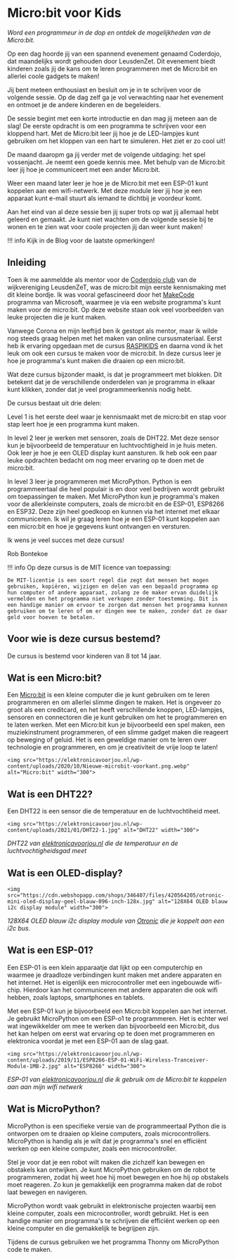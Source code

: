 # Micro:bit voor Kids

*Word een programmeur in de dop en ontdek de mogelijkheden van de Micro:bit.*

Op een dag hoorde jij van een spannend evenement genaamd Coderdojo, dat maandelijks wordt gehouden door LeusdenZet. Dit evenement biedt kinderen zoals jij de kans om te leren programmeren met de Micro:bit en allerlei coole gadgets te maken!

Jij bent meteen enthousiast en besluit om je in te schrijven voor de volgende sessie. Op de dag zelf ga je vol verwachting naar het evenement en ontmoet je de andere kinderen en de begeleiders.

De sessie begint met een korte introductie en dan mag jij meteen aan de slag! De eerste opdracht is om een programma te schrijven voor een kloppend hart. Met de Micro:bit leer jij hoe je de LED-lampjes kunt gebruiken om het kloppen van een hart te simuleren. Het ziet er zo cool uit!

De maand daaropm ga jij verder met de volgende uitdaging: het spel vossenjacht. Je neemt een goede kennis mee. Met behulp van de Micro:bit leer jij hoe je communiceert met een ander Micro:bit.

Weer een maand later leer je hoe je de Micro:bit met een ESP-01 kunt koppelen aan een wifi-netwerk. Met deze module leer jij hoe je een apparaat kunt e-mail stuurt als iemand te dichtbij je voordeur komt.

Aan het eind van al deze sessie ben jij super trots op wat jij allemaal hebt geleerd en gemaakt. Je kunt niet wachten om de volgende sessie bij te wonen en te zien wat voor coole projecten jij dan weer kunt maken!

!!! info
    Kijk in de Blog voor de laatste opmerkingen!

## Inleiding

Toen ik me aanmeldde als mentor voor de [Coderdojo club](https://zen.coderdojo.com/dojos/nl/leusden-zuid/leusden-zet-techlab) van de wijkvereniging LeusdenZeT, was de micro:bit mijn eerste kennismaking met dit kleine bordje. Ik was vooral gefascineerd door het [MakeCode](https://makecode.microbit.org/) programma van Microsoft, waarmee je via een website programma's kunt maken voor de micro:bit. Op deze website staan ook veel voorbeelden van leuke projecten die je kunt maken.

Vanwege Corona en mijn leeftijd ben ik gestopt als mentor, maar ik wilde nog steeds graag helpen met het maken van online cursusmateriaal. Eerst heb ik ervaring opgedaan met de cursus [RASPIKIDS](https://www.appligate.nl/RASPIKIDS/stable/) en daarna vond ik het leuk om ook een cursus te maken voor de micro:bit. In deze cursus leer je hoe je programma's kunt maken die draaien op een micro:bit.

Wat deze cursus bijzonder maakt, is dat je programmeert met blokken. Dit betekent dat je de verschillende onderdelen van je programma in elkaar kunt klikken, zonder dat je veel programmeerkennis nodig hebt.

De cursus bestaat uit drie delen:

Level 1 is het eerste deel waar je kennismaakt met de micro:bit en stap voor stap leert hoe je een programma kunt maken.

In level 2 leer je werken met sensoren, zoals de DHT22. Met deze sensor kun je bijvoorbeeld de temperatuur en luchtvochtigheid in je huis meten. Ook leer je hoe je een OLED display kunt aansturen. Ik heb ook een paar leuke opdrachten bedacht om nog meer ervaring op te doen met de micro:bit.

In level 3 leer je programmeren met MicroPython. Python is een programmeertaal die heel populair is en door veel bedrijven wordt gebruikt om toepassingen te maken. Met MicroPython kun je programma's maken voor de allerkleinste computers, zoals de micro:bit en de ESP-01, ESP8266 en ESP32. Deze zijn heel goedkoop en kunnen via het internet met elkaar communiceren. Ik wil je graag leren hoe je een ESP-01 kunt koppelen aan een micro:bit en hoe je gegevens kunt ontvangen en versturen.

Ik wens je veel succes met deze cursus!

Rob Bontekoe

!!! info
    Op deze cursus is de MIT licence van toepassing:

    De MIT-licentie is een soort regel die zegt dat mensen het mogen gebruiken, kopiëren, wijzigen en delen van een bepaald programma op hun computer of andere apparaat, zolang ze de maker ervan duidelijk vermelden en het programma niet verkopen zonder toestemming. Dit is een handige manier om ervoor te zorgen dat mensen het programma kunnen gebruiken om te leren of om er dingen mee te maken, zonder dat ze daar geld voor hoeven te betalen.


## Voor wie is deze cursus bestemd?

De cursus is bestemd voor kinderen van 8 tot 14 jaar.

## Wat is een Micro:bit?

Een [Micro:bit]() is een kleine computer die je kunt gebruiken om te leren programmeren en om allerlei slimme dingen te maken. Het is ongeveer zo groot als een creditcard, en het heeft verschillende knoppen, LED-lampjes, sensoren en connectoren die je kunt gebruiken om het te programmeren en te laten werken. Met een Micro:bit kun je bijvoorbeeld een spel maken, een muziekinstrument programmeren, of een slimme gadget maken die reageert op beweging of geluid. Het is een geweldige manier om te leren over technologie en programmeren, en om je creativiteit de vrije loop te laten!

```@raw html
<img src="https://elektronicavoorjou.nl/wp-content/uploads/2020/10/Nieuwe-microbit-voorkant.png.webp" alt="Micro:bit" width="300">
```

## Wat is een DHT22?

Een DHT22 is een sensor die de temperatuur en de luchtvochtiheid meet.

```@raw html
<img src="https://elektronicavoorjou.nl/wp-content/uploads/2021/01/DHT22-1.jpg" alt="DHT22" width="300">
```

*DHT22 van [elektronicavoorjou.nl](https://elektronicavoorjou.nl/product/dht22-temp-vocht-sensor/) die de temperatuur en de luchtvochtigheidsgad meet*

## Wat is een OLED-display?

```@raw html
<img src="https://cdn.webshopapp.com/shops/346407/files/420564205/otronic-mini-oled-display-geel-blauw-096-inch-128x.jpg" alt="128X64 OLED blauw i2c display module" width="300">
```

*128X64 OLED blauw i2c display module van [Otronic](https://www.otronic.nl/nl/mini-oled-display-geel-blauw-096-inch-128x64-i2c.html?source=googlebase&gclid=CjwKCAjwzuqgBhAcEiwAdj5dRvdTU6zSjvujk-67gXo7PxaQFMK-lothghxzPxevxCkNzMBJVHPGfRoCxR8QAvD_BwE) die je koppelt aan een i2c bus.*


## Wat is een ESP-01?

Een ESP-01 is een klein apparaatje dat lijkt op een computerchip en waarmee je draadloze verbindingen kunt maken met andere apparaten en het internet. Het is eigenlijk een microcontroller met een ingebouwde wifi-chip. Hierdoor kan het communiceren met andere apparaten die ook wifi hebben, zoals laptops, smartphones en tablets.

Met een ESP-01 kun je bijvoorbeeld een Micro:bit koppelen aan het internet. Je gebruikt MicroPython om een ESP-o1 te programmeren. Het is echter wel wat ingewikkelder om mee te werken dan bijvoorbeeld een Micro:bit, dus het kan helpen om eerst wat ervaring op te doen met programmeren en elektronica voordat je met een ESP-01 aan de slag gaat.

```@raw html
<img src="https://elektronicavoorjou.nl/wp-content/uploads/2019/11/ESP8266-ESP-01-WiFi-Wireless-Tranceiver-Module-1MB-2.jpg" alt="ESP8266" width="300">
```

*ESP-01 van [elektronicavoorjou.nl](https://elektronicavoorjou.nl/product/esp8266-esp-01-wifi-module-1mb/) die ik gebruik om de Micro:bit te koppelen aan aan mijn wifi netwerk*

## Wat is MicroPython?

MicroPython is een specifieke versie van de programmeertaal Python die is ontworpen om te draaien op kleine computers, zoals microcontrollers. MicroPython is handig als je wilt dat je programma's snel en efficiënt werken op een kleine computer, zoals een microcontroller.

Stel je voor dat je een robot wilt maken die zichzelf kan bewegen en obstakels kan ontwijken. Je kunt MicroPython gebruiken om de robot te programmeren, zodat hij weet hoe hij moet bewegen en hoe hij op obstakels moet reageren. Zo kun je gemakkelijk een programma maken dat de robot laat bewegen en navigeren.

MicroPython wordt vaak gebruikt in elektronische projecten waarbij een kleine computer, zoals een microcontroller, wordt gebruikt. Het is een handige manier om programma's te schrijven die efficiënt werken op een kleine computer en die gemakkelijk te begrijpen zijn.

Tijdens de cursus gebruiken we het programma Thonny om MicroPython code te maken.

